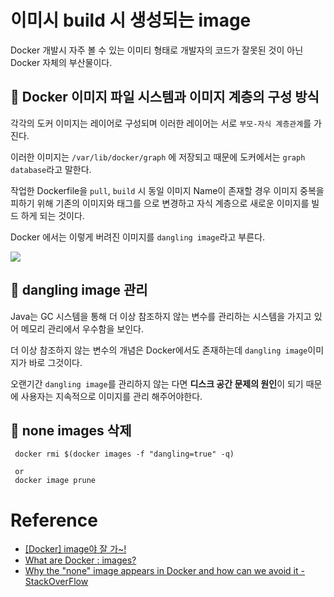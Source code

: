 # 이미시 build 시 생성되는 <none> image

Docker 개발시 자주 볼 수 있는 이미티 형태로 개발자의 코드가 잘못된 것이 아닌 Docker 자체의 부산물이다.

## 🦐 Docker 이미지 파일 시스템과 이미지 계층의 구성 방식
각각의 도커 이미지는 레이어로 구성되며 이러한 레이어는 서로 `부모-자식 계층관계`를 가진다.

이러한 이미지는 `/var/lib/docker/graph` 에 저장되고 때문에 도커에서는 `graph database`라고 말한다.

작업한 Dockerfile을 `pull`, `build` 시 동일 이미지 Name이 존재할 경우 이미지 중복을 피하기 위해 기존의 이미지와 태그를 <none>으로 변경하고
자식 계층으로 새로운 이미지를 빌드 하게 되는 것이다.

Docker 에서는 이렇게 버려진 이미지를 `dangling image`라고 부른다.


![](https://projectatomic.io/images/parent-child.png?1633620578)

## 🦐 dangling image 관리

Java는 GC 시스템을 통해 더 이상 참조하지 않는 변수를 관리하는 시스템을 가지고 있어 메모리 관리에서 우수함을 보인다.

더 이상 참조하지 않는 변수의 개념은 Docker에서도 존재하는데 `dangling image`이미지가 바로 그것이다.

오랜기간 `dangling image`를 관리하지 않는 다면 **디스크 공간 문제의 원인**이 되기 때문에 사용자는 지속적으로 이미지를 관리 해주어야한다.


## 🦐 none images 삭제

```shell
 docker rmi $(docker images -f "dangling=true" -q)
 
 or 
 docker image prune
```


# Reference
- [[Docker] <none> image야 잘 가~!](https://elsboo.tistory.com/3)
- [What are Docker <none>:<none> images?](https://projectatomic.io/blog/2015/07/what-are-docker-none-none-images/)
- [Why the "none" image appears in Docker and how can we avoid it - StackOverFlow](https://stackoverflow.com/questions/53221412/why-the-none-image-appears-in-docker-and-how-can-we-avoid-it)